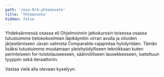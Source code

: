 ```yaml
---
path: '/osa-9/4-yhteenveto'
title: 'Yhteenveto'
hidden: false
---
```



Yhdeksännessä osassa eli Ohjelmoinnin jatkokurssin toisessa osassa tutustuimme tietokokoelmien läpikäyntiin virran avulla ja olioiden järjestämiseen Javan valmista Comparable-rajapintaa hyödyntäen. Tämän lisäksi tutustuimme muutamaan yleishyödylliseen tekniikkaan kuten perinteiseen for-toistolauseeseen, säännölliseen lausekkeeseen, lueteltuun tyyppiin sekä iteraattoriin.


Vastaa vielä alla olevaan kyselyyn.


<quiz id='5c816762ddb6b814af32810c'></quiz>

